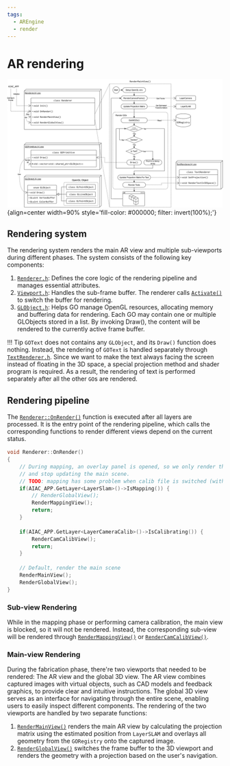 ```yaml
---
tags:
  - AREngine
  - render
---
```



# AR rendering

![Illustration of the AR rendering design and main rendering pipeline. ><](../../assets/images/AR_engine/fig_AR-rendering.svg){align=center width=90% style='fill-color: #000000; filter: invert(100%);'}

## Rendering system
The rendering system renders the main AR view and multiple sub-viewports during different phases. The system consists of the following key components:

1. [`Renderer.h`](https://github.com/ibois-epfl/augmented-carpentry/blob/main/src/AIAC/Render/Renderer.h): Defines the core logic of the rendering pipeline and manages essential attributes.
2. [`Viewport.h`](https://github.com/ibois-epfl/augmented-carpentry/blob/main/src/AIAC/Render/Viewport.h): Handles the sub-frame buffer. The renderer calls [`Activate()`](https://github.com/ibois-epfl/augmented-carpentry/blob/e29ed367a88a3ec412fd1dc5ba136c6cc93f37aa/src/AIAC/Render/Viewport.cpp#L42) to switch the buffer for rendering.
3. [`GLObject.h`](https://github.com/ibois-epfl/augmented-carpentry/blob/main/src/AIAC/Render/GLObject.h): Helps GO manage OpenGL resources, allocating memory and buffering data for rendering. Each GO may contain one or multiple GLObjects stored in a list. By invoking Draw(), the content will be rendered to the currently active frame buffer.

!!! Tip
    `GOText` does not contains any `GLObject`, and its `Draw()` function does nothing. Instead, the rendering of `GOText` is handled separately through [`TextRenderer.h`](https://github.com/ibois-epfl/augmented-carpentry/blob/main/src/AIAC/Render/TextRenderer.h). Since we want to make the text always facing the screen instead of floating in the 3D space, a special projection method and shader program is required. As a result, the rendering of text is performed separately after all the other `GO`s are rendered.


## Rendering pipeline
The [`Renderer::OnRender()`](https://github.com/ibois-epfl/augmented-carpentry/blob/e29ed367a88a3ec412fd1dc5ba136c6cc93f37aa/src/AIAC/Render/Renderer.cpp#L115) function is executed after all layers are processed. It is the entry point of the rendering pipeline, which calls the corresponding functions to render different views depend on the current status.

``` cpp title="src/AIAC/Render/Renderer.cpp" linenums="1"
void Renderer::OnRender()
{
    // During mapping, an overlay panel is opened, so we only render things on it
    // and stop updating the main scene.
    // TODO: mapping has some problem when calib file is switched (with slam map)
    if(AIAC_APP.GetLayer<LayerSlam>()->IsMapping()) {
        // RenderGlobalView();
        RenderMappingView();
        return;
    }

    if(AIAC_APP.GetLayer<LayerCameraCalib>()->IsCalibrating()) {
        RenderCamCalibView();
        return;
    }

    // Default, render the main scene
    RenderMainView();
    RenderGlobalView();
}
```

### Sub-view Rendering
While in the mapping phase or performing camera calibration, the main view is blocked, so it will not be rendered. Instead, the corresponding sub-view will be rendered through [`RenderMappingView()`](https://github.com/ibois-epfl/augmented-carpentry/blob/e29ed367a88a3ec412fd1dc5ba136c6cc93f37aa/src/AIAC/Render/Renderer.cpp#L225) or [`RenderCamCalibView()`](https://github.com/ibois-epfl/augmented-carpentry/blob/e29ed367a88a3ec412fd1dc5ba136c6cc93f37aa/src/AIAC/Render/Renderer.cpp#L244).

### Main-view Rendering
During the fabrication phase, there're two viewports that needed to be rendered: The AR view and the global 3D view. The AR view combines captured images with virtual objects, such as CAD models and feedback graphics, to provide clear and intuitive instructions. The global 3D view serves as an interface for navigating through the entire scene, enabling users to easily inspect different components. The rendering of the two viewports are handled by two separate functions:

1. [`RenderMainView()`](https://github.com/ibois-epfl/augmented-carpentry/blob/e29ed367a88a3ec412fd1dc5ba136c6cc93f37aa/src/AIAC/Render/Renderer.cpp#L253) renders the main AR view by calculating the projection matrix using the estimated position from `LayerSLAM` and overlays all geometry from the `GORegistry` onto the captured image.
2. [`RenderGlobalView()`](https://github.com/ibois-epfl/augmented-carpentry/blob/e29ed367a88a3ec412fd1dc5ba136c6cc93f37aa/src/AIAC/Render/Renderer.cpp#L205) switches the frame buffer to the 3D viewport and renders the geometry with a projection based on the user's navigation.